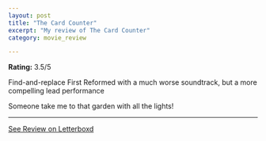 ```yaml
---
layout: post
title: "The Card Counter"
excerpt: "My review of The Card Counter"
category: movie_review

---
```


**Rating:** 3.5/5

Find-and-replace First Reformed with a much worse soundtrack, but a more compelling lead performance

Someone take me to that garden with all the lights!

<hr>

[See Review on Letterboxd](https://boxd.it/3cdmpF)
